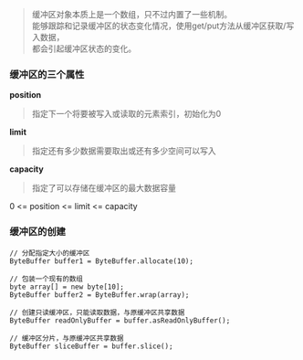 > 缓冲区对象本质上是一个数组，只不过内置了一些机制。<br/>
能够跟踪和记录缓冲区的状态变化情况，使用get/put方法从缓冲区获取/写入数据，<br/>
都会引起缓冲区状态的变化。

### 缓冲区的三个属性
**position**
> 指定下一个将要被写入或读取的元素索引，初始化为0

**limit**
> 指定还有多少数据需要取出或还有多少空间可以写入

**capacity**
> 指定了可以存储在缓冲区的最大数据容量

0 <= position <= limit <= capacity

### 缓冲区的创建
```
// 分配指定大小的缓冲区
ByteBuffer buffer1 = ByteBuffer.allocate(10);

// 包装一个现有的数组
byte array[] = new byte[10];
ByteBuffer buffer2 = ByteBuffer.wrap(array);

// 创建只读缓冲区，只能读取数据，与原缓冲区共享数据
ByteBuffer readOnlyBuffer = buffer.asReadOnlyBuffer();

// 缓冲区分片，与原缓冲区共享数据
ByteBuffer sliceBuffer = buffer.slice();